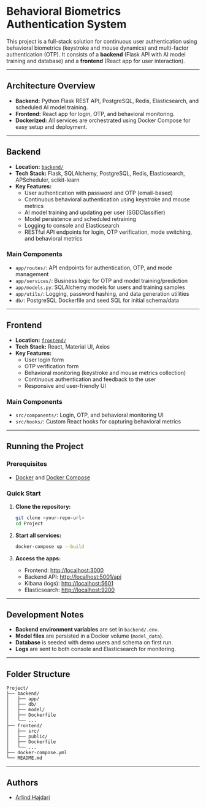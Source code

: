 # Behavioral Biometrics Authentication System

This project is a full-stack solution for continuous user authentication using behavioral biometrics (keystroke and mouse dynamics) and multi-factor authentication (OTP). It consists of a **backend** (Flask API with AI model training and database) and a **frontend** (React app for user interaction).

---

## Architecture Overview

- **Backend:** Python Flask REST API, PostgreSQL, Redis, Elasticsearch, and scheduled AI model training.
- **Frontend:** React app for login, OTP, and behavioral monitoring.
- **Dockerized:** All services are orchestrated using Docker Compose for easy setup and deployment.

---

## Backend

- **Location:** [`backend/`](backend/)
- **Tech Stack:** Flask, SQLAlchemy, PostgreSQL, Redis, Elasticsearch, APScheduler, scikit-learn
- **Key Features:**
  - User authentication with password and OTP (email-based)
  - Continuous behavioral authentication using keystroke and mouse metrics
  - AI model training and updating per user (SGDClassifier)
  - Model persistence and scheduled retraining
  - Logging to console and Elasticsearch
  - RESTful API endpoints for login, OTP verification, mode switching, and behavioral metrics

### Main Components

- `app/routes/`: API endpoints for authentication, OTP, and mode management
- `app/services/`: Business logic for OTP and model training/prediction
- `app/models.py`: SQLAlchemy models for users and training samples
- `app/utils/`: Logging, password hashing, and data generation utilities
- `db/`: PostgreSQL Dockerfile and seed SQL for initial schema/data

---

## Frontend

- **Location:** [`frontend/`](frontend/)
- **Tech Stack:** React, Material UI, Axios
- **Key Features:**
  - User login form
  - OTP verification form
  - Behavioral monitoring (keystroke and mouse metrics collection)
  - Continuous authentication and feedback to the user
  - Responsive and user-friendly UI

### Main Components

- `src/components/`: Login, OTP, and behavioral monitoring UI
- `src/hooks/`: Custom React hooks for capturing behavioral metrics

---

## Running the Project

### Prerequisites

- [Docker](https://www.docker.com/) and [Docker Compose](https://docs.docker.com/compose/)

### Quick Start

1. **Clone the repository:**
   ```bash
   git clone <your-repo-url>
   cd Project
   ```

2. **Start all services:**
   ```bash
   docker-compose up --build
   ```

3. **Access the apps:**
   - Frontend: [http://localhost:3000](http://localhost:3000)
   - Backend API: [http://localhost:5001/api](http://localhost:5001/api)
   - Kibana (logs): [http://localhost:5601](http://localhost:5601)
   - Elasticsearch: [http://localhost:9200](http://localhost:9200)

---

## Development Notes

- **Backend environment variables** are set in `backend/.env`.
- **Model files** are persisted in a Docker volume (`model_data`).
- **Database** is seeded with demo users and schema on first run.
- **Logs** are sent to both console and Elasticsearch for monitoring.

---

## Folder Structure

```
Project/
├── backend/
│   ├── app/
│   ├── db/
│   ├── model/
│   ├── Dockerfile
│   └── ...
├── frontend/
│   ├── src/
│   ├── public/
│   ├── Dockerfile
│   └── ...
├── docker-compose.yml
└── README.md
```

---

## Authors

- [Arlind Hajdari](mailto:arlind.hajdari@gmail.com)